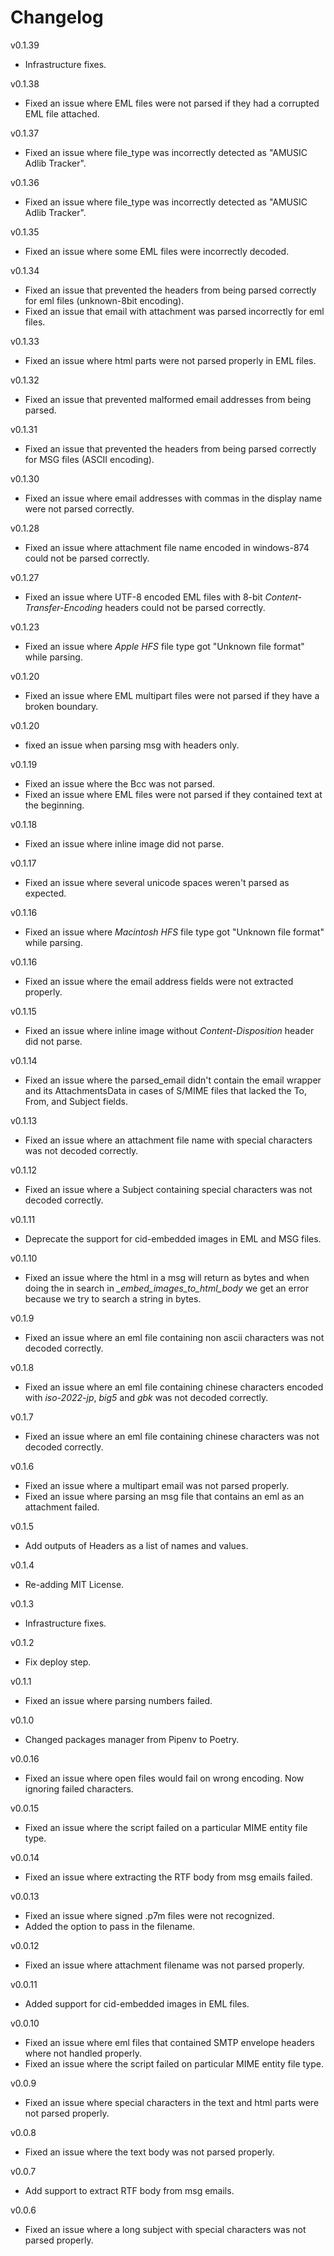 # Changelog

v0.1.39
* Infrastructure fixes.

v0.1.38
* Fixed an issue where EML files were not parsed if they had a corrupted EML file attached.

v0.1.37
* Fixed an issue where file_type was incorrectly detected as "AMUSIC Adlib Tracker".

v0.1.36
* Fixed an issue where file_type was incorrectly detected as "AMUSIC Adlib Tracker".

v0.1.35
* Fixed an issue where some EML files were incorrectly decoded.

v0.1.34
* Fixed an issue that prevented the headers from being parsed correctly for eml files (unknown-8bit encoding).
* Fixed an issue that email with attachment was parsed incorrectly for eml files.

v0.1.33
* Fixed an issue where html parts were not parsed properly in EML files.

v0.1.32
* Fixed an issue that prevented malformed email addresses from being parsed.

v0.1.31
* Fixed an issue that prevented the headers from being parsed correctly for MSG files (ASCII encoding).

v0.1.30
* Fixed an issue where email addresses with commas in the display name were not parsed correctly.

v0.1.28
* Fixed an issue where attachment file name encoded in windows-874 could not be parsed correctly.

v0.1.27
* Fixed an issue where UTF-8 encoded EML files with 8-bit *Content-Transfer-Encoding* headers could not be parsed correctly.

v0.1.23
* Fixed an issue where *Apple HFS* file type got "Unknown file format" while parsing.

v0.1.20
* Fixed an issue where EML multipart files were not parsed if they have a broken boundary.

v0.1.20
* fixed an issue when parsing msg with headers only.

v0.1.19
* Fixed an issue where the Bcc was not parsed.
* Fixed an issue where EML files were not parsed if they contained text at the beginning.

v0.1.18
* Fixed an issue where inline image did not parse.

v0.1.17
* Fixed an issue where several unicode spaces weren't parsed as expected.

v0.1.16
* Fixed an issue where *Macintosh HFS* file type got "Unknown file format" while parsing.

v0.1.16
* Fixed an issue where the email address fields were not extracted properly.

v0.1.15
* Fixed an issue where inline image without *Content-Disposition* header did not parse.

v0.1.14
* Fixed an issue where the parsed_email didn't contain the email wrapper and its AttachmentsData in cases of S/MIME files that lacked the To, From, and Subject fields.

v0.1.13
* Fixed an issue where an attachment file name with special characters was not decoded correctly.

v0.1.12
* Fixed an issue where a Subject containing special characters was not decoded correctly.

v0.1.11
* Deprecate the support for cid-embedded images in EML and MSG files.

v0.1.10
* Fixed an issue where the html in a msg will return as bytes and when doing the in search in *_embed_images_to_html_body* we get an error because we try to search a string in bytes.

v0.1.9
* Fixed an issue where an eml file containing non ascii characters was not decoded correctly.

v0.1.8
* Fixed an issue where an eml file containing chinese characters encoded with *iso-2022-jp*, *big5* and *gbk* was not decoded correctly.

v0.1.7
* Fixed an issue where an eml file containing chinese characters was not decoded correctly.

v0.1.6
* Fixed an issue where a multipart email was not parsed properly.
* Fixed an issue where parsing an msg file that contains an eml as an attachment failed.

v0.1.5
* Add outputs of Headers as a list of names and values.

v0.1.4
* Re-adding MIT License.

v0.1.3
* Infrastructure fixes.

v0.1.2
* Fix deploy step.

v0.1.1
* Fixed an issue where parsing numbers failed.

v0.1.0
* Changed packages manager from Pipenv to Poetry.

v0.0.16
* Fixed an issue where open files would fail on wrong encoding. Now ignoring failed characters.

v0.0.15
* Fixed an issue where the script failed on a particular MIME entity file type.

v0.0.14
* Fixed an issue where extracting the RTF body from msg emails failed.

v0.0.13
* Fixed an issue where signed .p7m files were not recognized.
* Added the option to pass in the filename.

v0.0.12
* Fixed an issue where attachment filename was not parsed properly.

v0.0.11
* Added support for cid-embedded images in EML files.

v0.0.10
* Fixed an issue where eml files that contained SMTP envelope headers where not handled properly.
* Fixed an issue where the script failed on particular MIME entity file type.

v0.0.9
* Fixed an issue where special characters in the text and html parts were not parsed properly.

v0.0.8
* Fixed an issue where the text body was not parsed properly.

v0.0.7
* Add support to extract RTF body from msg emails.

v0.0.6
* Fixed an issue where a long subject with special characters was not parsed properly.
